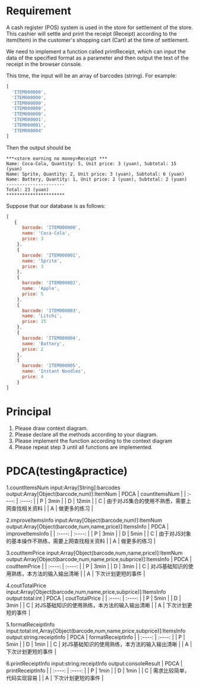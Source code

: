 # Requirement
A cash register (POS) system is used in the store for settlement of the store. This cashier will settle and print the receipt (Receipt) according to the item(Item) in the customer's shopping cart (Cart) at the time of settlement.

We need to implement a function called printReceipt, which can input the data of the specified format as a parameter and then output the text of the receipt in the browser console.

This time, the input will be an array of barcodes (string). For example:
```javascript
[
  'ITEM000000',
  'ITEM000000',
  'ITEM000000',
  'ITEM000000',
  'ITEM000000',
  'ITEM000001',
  'ITEM000001',
  'ITEM000004'
]
```

Then the output should be 
```
***<store earning no money>Receipt ***
Name: Coca-Cola, Quantity: 5, Unit price: 3 (yuan), Subtotal: 15 (yuan)
Name: Sprite, Quantity: 2, Unit price: 3 (yuan), Subtotal: 6 (yuan)
Name: Battery, Quantity: 1, Unit price: 2 (yuan), Subtotal: 2 (yuan)
----------------------
Total: 23 (yuan)
**********************
```

Suppose that our database is as follows:
```javascript
[
   {
      barcode: 'ITEM000000',
      name: 'Coca-Cola',
      price: 3
    },
    {
      barcode: 'ITEM000001',
      name: 'Sprite',
      price: 3
    },
    {
      barcode: 'ITEM000002',
      name: 'Apple',
      price: 5
    },
    {
      barcode: 'ITEM000003',
      name: 'Litchi',
      price: 15
    },
    {
      barcode: 'ITEM000004',
      name: 'Battery',
      price: 2
    },
    {
      barcode: 'ITEM000005',
      name: 'Instant Noodles',
      price: 4
    }
]
```

# Principal
1. Please draw context diagram.
2. Please declare all the methods according to your diagram.
3. Please implement the function according to the context diagram
4. Please repeat step 3 until all functions are implemented.

# PDCA(testing&practice)
1.countItemsNum
input:Array[String]:barcodes
output:Array[Object(barcode,num)]:ItemNum
| PDCA | countItemsNum |
| :----: | :----: |
| P | 3min |
| D | 12min |
| C | 由于对JS集合的使用不熟悉，需要上网查找相关资料 |
| A | 做更多的练习 |

2.improveItemsInfo
input:Array[Object(barcode,num)]:ItemNum
output:Array[Object(barcode,num,name,price)]:ItemsInfo
| PDCA | improveItemsInfo |
| :----: | :----: |
| P | 3min |
| D | 5min |
| C | 由于对JS对象的基本操作不熟练，需要上网查找相关资料 |
| A | 做更多的练习 |

3.coutItemPrice
input:Array[Object(barcode,num,name,price)]:ItemNum
output:Array[Object(barcode,num,name,price,subprice)]:ItemsInfo
| PDCA | coutItemPrice |
| :----: | :----: |
| P | 3min |
| D | 3min |
| C | 对JS基础知识的使用熟练，本方法的输入输出清晰 |
| A | 下次计划更短的事件 |

4.coutTotalPrice
input:Array[Object(barcode,num,name,price,subprice)]:ItemsInfo
output:total:int
| PDCA | coutTotalPrice |
| :----: | :----: |
| P | 5min |
| D | 3min |
| C | 对JS基础知识的使用熟练，本方法的输入输出清晰 |
| A | 下次计划更短的事件 |

5.formatReceiptInfo
input:total:int,Array[Object(barcode,num,name,price,subprice)]:ItemsInfo
output:string:receiptInfo
| PDCA | formatReceiptInfo |
| :----: | :----: |
| P | 5min |
| D | 1min |
| C | 对JS基础知识的使用熟练，本方法的输入输出清晰 |
| A | 下次计划更短的事件 |

6.printReceiptInfo
input:string:receiptInfo
output:consoleResult
| PDCA | printReceiptInfo |
| :----: | :----: |
| P | 1min |
| D | 1min |
| C | 需求比较简单，代码实现容易 |
| A | 下次计划更短的事件 |
